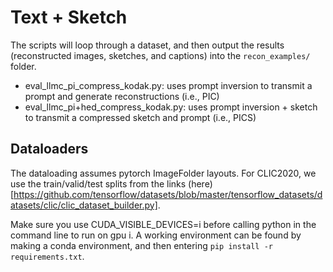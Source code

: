 # Text + Sketch

The scripts will loop through a dataset, and then output the results (reconstructed images, sketches, and captions) into the `recon_examples/` folder. 

* eval_llmc_pi_compress_kodak.py: uses prompt inversion to transmit a prompt and generate reconstructions (i.e., PIC)
* eval_llmc_pi+hed_compress_kodak.py: uses prompt inversion + sketch to transmit a compressed sketch and prompt (i.e., PICS)

## Dataloaders
The dataloading assumes pytorch ImageFolder layouts. For CLIC2020, we use the train/valid/test splits from the links (here)[https://github.com/tensorflow/datasets/blob/master/tensorflow_datasets/datasets/clic/clic_dataset_builder.py].

Make sure you use CUDA_VISIBLE_DEVICES=i before calling python in the command line to run on gpu i.
A working environment can be found by making a conda environment, and then entering `pip install -r requirements.txt`.

